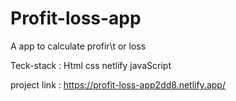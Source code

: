 # Profit-loss-app
A app to calculate profir\t or loss

Teck-stack : Html css netlify javaScript

project link : https://profit-loss-app2dd8.netlify.app/
